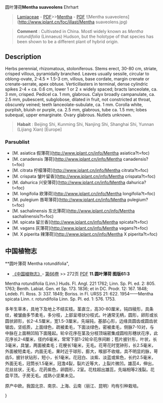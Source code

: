 圆叶薄荷**Mentha suaveolens** Ehrhart

> [Lamiaceae](http://www.iplant.cn/info/Lamiaceae?t=foc) - [PDF](http://www.iplant.cn/foc/pdf/Lamiaceae.pdf)>>[Mentha](http://www.iplant.cn/info/Mentha?t=foc) - [PDF](http://www.iplant.cn/foc/pdf/Mentha.pdf)
![Mentha suaveolens](http://www.iplant.cn/foc/illast/Mentha suaveolens.jpg)


> **Comment** : 
> Cultivated in China.
> Mostl widely known as *Mentha rotundifolia* (Linnaeus) Hudson, but the holotype of that species has been shown to be a different plant of hybrid origin.

## Description

Herbs perennial, rhizomatous, stoloniferous. Stems erect, 30-80 cm, striate, crisped villous, pyramidally branched. Leaves usually sessile, circular to oblong-ovate, 2-4.5 × 1.5-3 cm, villous, base cordate, margin crenate or crenate-serrate, apex obtuse. Verticillasters in terminal, dense cylindric spikes 2-4 × ca. 0.6 cm, lower 1 or 2 ± widely spaced; bracts lanceolate, ca. 3 mm, crisped. Pedicel ca. 1 mm, glabrous. Calyx broadly campanulate, ca. 2.5 mm, pubescent, subglobose, dilated in fruit, not constricted at throat, obscurely veined; teeth lanceolate-subulate, ca. 1 mm. Corolla white, purplish, bluish or purple, ca. 2.5 mm, glabrous, tube ca. 1.5 mm; lobes subequal, upper emarginate. Ovary glabrous. Nutlets unknown.


> **Habait** : 
> Beijing Shi, Kunming Shi, Nanjing Shi, Shanghai Shi, Yunnan (Lijiang Xian) [Europe]



### Parsublist

* [M.  asiatica  假薄荷](http://www.iplant.cn/info/Mentha asiatica?t=foc)
* [M.  canadensis  薄荷](http://www.iplant.cn/info/Mentha canadensis?t=foc)
* [M.  citrata  柠檬薄荷](http://www.iplant.cn/info/Mentha citrata?t=foc)
* [M.  crispata  皱叶留香](http://www.iplant.cn/info/Mentha crispata?t=foc)
* [M.  dahurica  兴安薄荷](http://www.iplant.cn/info/Mentha dahurica?t=foc)
* [M.  longifolia  欧薄荷](http://www.iplant.cn/info/Mentha longifolia?t=foc)
* [M.  pulegium  唇萼薄荷](http://www.iplant.cn/info/Mentha pulegium?t=foc)
* [M.  sachalinensis  东北薄荷](http://www.iplant.cn/info/Mentha sachalinensis?t=foc)
* [M.  spicata  留兰香](http://www.iplant.cn/info/Mentha spicata?t=foc)
* [M.  vagans  灰薄荷](http://www.iplant.cn/info/Mentha vagans?t=foc)
* [M.  X piperita  辣薄荷](http://www.iplant.cn/info/Mentha X piperita?t=foc)

## 中国植物志



**圆叶薄荷 Mentha rotundifolia",


* [《中国植物志》](http://www.iplant.cn/frps)- [第66卷](http://www.iplant.cn/frps/vol/66) >> 272页 [PDF](http://www.iplant.cn/frps/pdf/66/272a.PDF)
**11.圆叶薄荷 图版61:3**

Mentha rotundifolia (Linn.) Huds. Fl. Angl. 221 1762; Linn. Sp. Pl. ed. 2: 805. 1763; Benth. Labiat. Gen. et Sp. 173. 1836; et in DC. Prodr. 12: 167. 1848; Ledeb. Fl. Ross. 3: 337. 1849; Boriss. in Fl. URSS 21: 622. 1954——Mentha spicata Linn. r. rotundifolia Linn. Sp. Pl. ed. 1: 576. 1753.

多年生草本，具地下及地上不结实枝。茎直立，高30-80厘米，钝四稜形，具条纹，被皱曲多节柔毛，多分枝，上部呈塔状分枝式。叶通常无柄，圆形，卵形或长圆状卵形，长2-4.5厘米，宽1.5-3厘米，先端钝，基部心形，边缘具圆齿或圆齿状锯齿，坚纸质，上面绿色，疏被柔毛，下面淡绿色，密被柔毛，侧脉7-10对，与中脉在上面稍凹陷下面隆起。轮伞花序在茎及分枝顶端密集成圆柱形穗状花序，此花序长2-4厘米，径约6毫米，常常下部1-2轮伞花序间断；苞片披针形，叶状，长3毫米，具皱，两面被柔毛；花梗长1毫米，无毛。花萼花时宽钟形，长2.5毫米，外面被短柔毛，内面无毛，果时近于球形，膨大，喉部不收缩，具不明显的脉，萼齿5，披针状钻形，短小，长1毫米。花冠白、淡紫、淡蓝或紫色，长约2.5毫米，外面无毛，冠筒长1.5毫米，冠澹4裂，裂片近等大，上裂片微凹。雄蕊4，伸出，花丝丝状，无毛，花药紫色，卵圆形，2室。花柱超出雄蕊，先端相等2浅裂。花盘平顶。子房无毛。成熟小坚果未见。

原产中欧。我国北京、南京、上海、云南（丽江、昆明）均有引种栽培。



}